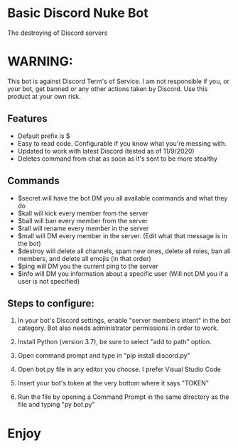 # Basic Discord Nuke Bot
The destroying of Discord servers

# WARNING:
This bot is against Discord Term's of Service. I am not responsible if you, or your bot, get banned or any other actions taken by Discord. Use this product at your own risk.

## Features
* Default prefix is $
* Easy to read code. Configurable if you know what you're messing with.
* Updated to work with latest Discord (tested as of 11/9/2020)
* Deletes command from chat as soon as it's sent to be more stealthy

## Commands
* $secret will have the bot DM you all available commands and what they do
* $kall will kick every member from the server
* $ball will ban every member from the server
* $rall will rename every member in the server
* $mall will DM every member in the server. (Edit what that message is in the bot)
* $destroy will delete all channels, spam new ones, delete all roles, ban all members, and delete all emojis (in that order)
* $ping will DM you the current ping to the server
* $info will DM you information about a specific user (Will not DM you if a user is not specified)

## Steps to configure:

1. In your bot's Discord settings, enable "server members intent" in the bot category. Bot also needs administrator permissions in order to work.

2. Install Python (version 3.7), be sure to select "add to path" option.

3. Open command prompt and type in "pip install discord.py"

4. Open bot.py file in any editor you choose. I prefer Visual Studio Code

5. Insert your bot's token at the very bottom where it says "TOKEN" 

6. Run the file by opening a Command Prompt in the same directory as the file and typing "py bot.py"

# Enjoy
